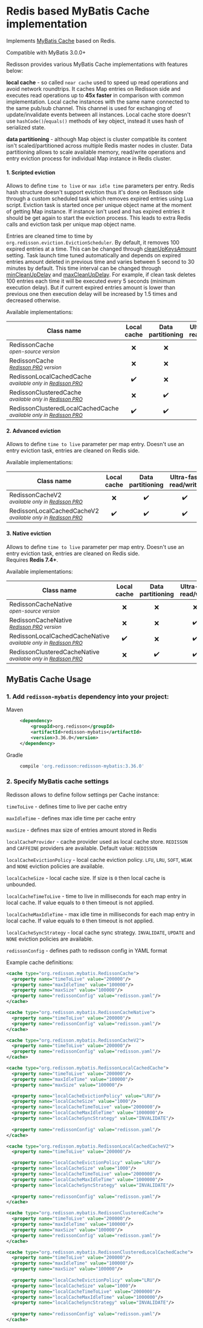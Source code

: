 # Redis based MyBatis Cache implementation

Implements [MyBatis Cache](https://mybatis.org/mybatis-3/sqlmap-xml.html#cache) based on Redis.  

Compatible with MyBatis 3.0.0+

Redisson provides various MyBatis Cache implementations with features below:

**local cache** - so called `near cache` used to speed up read operations and avoid network roundtrips. It caches Map entries on Redisson side and executes read operations up to **45x faster** in comparison with common implementation. Local cache instances with the same name connected to the same pub/sub channel. This channel is used for exchanging of update/invalidate events between all instances. Local cache store doesn't use `hashCode()`/`equals()` methods of key object, instead it uses hash of serialized state.

**data partitioning** - although Map object is cluster compatible its content isn't scaled/partitioned across multiple Redis master nodes in cluster. Data partitioning allows to scale available memory, read/write operations and entry eviction process for individual Map instance in Redis cluster.  

#### 1. Scripted eviction

Allows to define `time to live` or `max idle time` parameters per entry. Redis hash structure doesn't support eviction thus it's done on Redisson side through a custom scheduled task which removes expired entries using Lua script. Eviction task is started once per unique object name at the moment of getting Map instance. If instance isn't used and has expired entries it should be get again to start the eviction process. This leads to extra Redis calls and eviction task per unique map object name. 

Entries are cleaned time to time by `org.redisson.eviction.EvictionScheduler`. By default, it removes 100 expired entries at a time. This can be changed through [cleanUpKeysAmount](https://github.com/redisson/redisson/wiki/2.-Configuration#cleanupkeysamount) setting. Task launch time tuned automatically and depends on expired entries amount deleted in previous time and varies between 5 second to 30 minutes by default. This time interval can be changed through [minCleanUpDelay](https://github.com/redisson/redisson/wiki/2.-Configuration#mincleanupdelay) and [maxCleanUpDelay](https://github.com/redisson/redisson/wiki/2.-Configuration#maxcleanupdelay). For example, if clean task deletes 100 entries each time it will be executed every 5 seconds (minimum execution delay). But if current expired entries amount is lower than previous one then execution delay will be increased by 1.5 times and decreased otherwise.

Available implementations:

|Class name | Local<br/>cache | Data<br/>partitioning | Ultra-fast<br/>read/write |
| ------------- | :-----------: | :----------:| :----------:|
|RedissonCache<br/><sub><i>open-source version</i></sub> | ❌ | ❌ | ❌ |
|RedissonCache<br/><sub><i>[Redisson PRO](http://redisson.pro) version</i></sub> | ❌ | ❌ | ✔️ |
|RedissonLocalCachedCache<br/><sub><i>available only in [Redisson PRO](http://redisson.pro)</i></sub>  | ✔️ | ❌ |  ✔️ |
|RedissonClusteredCache<br/><sub><i>available only in [Redisson PRO](http://redisson.pro)</i></sub> | ❌ | ✔️ |  ✔️ |
|RedissonClusteredLocalCachedCache<br/><sub><i>available only in [Redisson PRO](http://redisson.pro)</i></sub> | ✔️ | ✔️ | ✔️ |

#### 2. Advanced eviction

Allows to define `time to live` parameter per map entry. Doesn't use an entry eviction task, entries are cleaned on Redis side.

Available implementations:

|Class name | Local<br/>cache | Data<br/>partitioning | Ultra-fast<br/>read/write |
| ------------- | :-----------: | :----------:| :----------:|
|RedissonCacheV2<br/><sub><i>available only in [Redisson PRO](http://redisson.pro)</i></sub> | ❌ | ✔️ | ✔️ |
|RedissonLocalCachedCacheV2<br/><sub><i>available only in [Redisson PRO](http://redisson.pro)</i></sub>  | ✔️ | ✔️ | ✔️ |

#### 3. Native eviction

Allows to define `time to live` parameter per map entry. Doesn't use an entry eviction task, entries are cleaned on Redis side.  
Requires **Redis 7.4+**.

Available implementations:

|Class name | Local<br/>cache | Data<br/>partitioning | Ultra-fast<br/>read/write |
| ------------- | :-----------: | :----------:| :----------:|
|RedissonCacheNative<br/><sub><i>open-source version</i></sub> | ❌ | ❌ | ❌ |
|RedissonCacheNative<br/><sub><i>[Redisson PRO](http://redisson.pro) version</i></sub> | ❌ | ❌ |  ✔️ |
|RedissonLocalCachedCacheNative<br/><sub><i>available only in [Redisson PRO](http://redisson.pro)</i></sub>  | ✔️ | ❌ | ✔️ |
|RedissonClusteredCacheNative<br/><sub><i>available only in [Redisson PRO](http://redisson.pro)</i></sub> | ❌ | ✔️ |  ✔️ |

## MyBatis Cache Usage

### 1. Add `redisson-mybatis` dependency into your project:

Maven

```xml
     <dependency>
         <groupId>org.redisson</groupId>
         <artifactId>redisson-mybatis</artifactId>
         <version>3.36.0</version>
     </dependency>
```

Gradle

```groovy
     compile 'org.redisson:redisson-mybatis:3.36.0'
```

### 2. Specify MyBatis cache settings

Redisson allows to define follow settings per Cache instance:

`timeToLive` - defines time to live per cache entry

`maxIdleTime` - defines max idle time per cache entry

`maxSize` - defines max size of entries amount stored in Redis

`localCacheProvider` - cache provider used as local cache store. `REDISSON` and `CAFFEINE` providers are available. Default value: `REDISSON`

`localCacheEvictionPolicy` - local cache eviction policy. `LFU`, `LRU`, `SOFT`, `WEAK` and `NONE` eviction policies are available.

`localCacheSize` - local cache size. If size is `0` then local cache is unbounded.

`localCacheTimeToLive` - time to live in milliseconds for each map entry in local cache. If value equals to `0` then timeout is not applied.

`localCacheMaxIdleTime` - max idle time in milliseconds for each map entry in local cache. If value equals to `0` then timeout is not applied.

`localCacheSyncStrategy` - local cache sync strategy. `INVALIDATE`, `UPDATE` and `NONE` eviction policies are available.

`redissonConfig` - defines path to redisson config in YAML format

Example cache definitions:

```xml
<cache type="org.redisson.mybatis.RedissonCache">
  <property name="timeToLive" value="200000"/>
  <property name="maxIdleTime" value="100000"/>
  <property name="maxSize" value="100000"/>
  <property name="redissonConfig" value="redisson.yaml"/>
</cache>

<cache type="org.redisson.mybatis.RedissonCacheNative">
  <property name="timeToLive" value="200000"/>
  <property name="redissonConfig" value="redisson.yaml"/>
</cache>

<cache type="org.redisson.mybatis.RedissonCacheV2">
  <property name="timeToLive" value="200000"/>
  <property name="redissonConfig" value="redisson.yaml"/>
</cache>

<cache type="org.redisson.mybatis.RedissonLocalCachedCache">
  <property name="timeToLive" value="200000"/>
  <property name="maxIdleTime" value="100000"/>
  <property name="maxSize" value="100000"/>

  <property name="localCacheEvictionPolicy" value="LRU"/>
  <property name="localCacheSize" value="1000"/>
  <property name="localCacheTimeToLive" value="2000000"/>
  <property name="localCacheMaxIdleTime" value="1000000"/>
  <property name="localCacheSyncStrategy" value="INVALIDATE"/>
     
  <property name="redissonConfig" value="redisson.yaml"/>
</cache>

<cache type="org.redisson.mybatis.RedissonLocalCachedCacheV2">
  <property name="timeToLive" value="200000"/>

  <property name="localCacheEvictionPolicy" value="LRU"/>
  <property name="localCacheSize" value="1000"/>
  <property name="localCacheTimeToLive" value="2000000"/>
  <property name="localCacheMaxIdleTime" value="1000000"/>
  <property name="localCacheSyncStrategy" value="INVALIDATE"/>
     
  <property name="redissonConfig" value="redisson.yaml"/>
</cache>

<cache type="org.redisson.mybatis.RedissonClusteredCache">
  <property name="timeToLive" value="200000"/>
  <property name="maxIdleTime" value="100000"/>
  <property name="maxSize" value="100000"/>
  <property name="redissonConfig" value="redisson.yaml"/>
</cache>

<cache type="org.redisson.mybatis.RedissonClusteredLocalCachedCache">
  <property name="timeToLive" value="200000"/>
  <property name="maxIdleTime" value="100000"/>
  <property name="maxSize" value="100000"/>
     
  <property name="localCacheEvictionPolicy" value="LRU"/>
  <property name="localCacheSize" value="1000"/>
  <property name="localCacheTimeToLive" value="2000000"/>
  <property name="localCacheMaxIdleTime" value="1000000"/>
  <property name="localCacheSyncStrategy" value="INVALIDATE"/>
     
  <property name="redissonConfig" value="redisson.yaml"/>
</cache>
```
